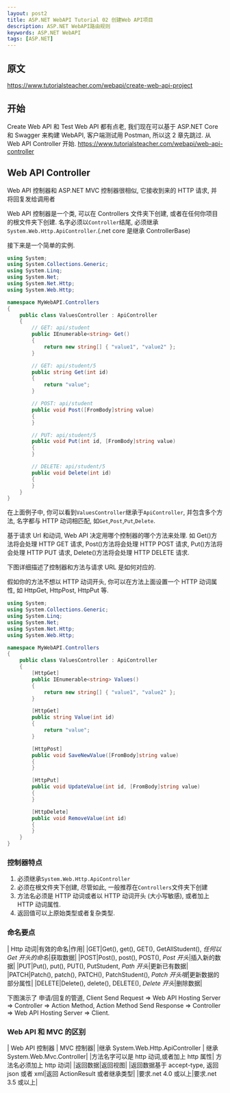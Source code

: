 ```yaml
---
layout: post2
title: ASP.NET WebAPI Tutorial 02 创建Web API项目
description: ASP.NET WebAPI路由规则
keywords: ASP.NET WebAPI
tags: [ASP.NET]
---
```


## 原文

https://www.tutorialsteacher.com/webapi/create-web-api-project

## 开始

Create Web API 和 Test Web API 都有点老, 我们现在可以基于 ASP.NET Core 和 Swagger 来构建 WebAPI, 客户端测试用 Postman, 所以这 2 章先跳过. 从 Web API Controller 开始.
https://www.tutorialsteacher.com/webapi/web-api-controller

## Web API Controller

Web API 控制器和 ASP.NET MVC 控制器很相似, 它接收到来的 HTTP 请求, 并将回复发给调用者

Web API 控制器是一个类, 可以在 Controllers 文件夹下创建, 或者在任何你项目的根文件夹下创建. 名字必须以`Controller`结尾, 必须继承`System.Web.Http.ApiController`.(.net core 是继承 ControllerBase)

接下来是一个简单的实例.

```c#
using System;
using System.Collections.Generic;
using System.Linq;
using System.Net;
using System.Net.Http;
using System.Web.Http;

namespace MyWebAPI.Controllers
{
    public class ValuesController : ApiController
    {
        // GET: api/student
        public IEnumerable<string> Get()
        {
            return new string[] { "value1", "value2" };
        }

        // GET: api/student/5
        public string Get(int id)
        {
            return "value";
        }

        // POST: api/student
        public void Post([FromBody]string value)
        {
        }

        // PUT: api/student/5
        public void Put(int id, [FromBody]string value)
        {
        }

        // DELETE: api/student/5
        public void Delete(int id)
        {
        }
    }
}
```

在上面例子中, 你可以看到`ValuesController`继承于`ApiController`, 并包含多个方法, 名字都与 HTTP 动词相匹配, 如`Get`,`Post`,`Put`,`Delete`.

基于请求 Url 和动词, Web API 决定用哪个控制器的哪个方法来处理. 如 Get()方法将会处理 HTTP GET 请求, Post()方法将会处理 HTTP POST 请求, Put()方法将会处理 HTTP PUT 请求, Delete()方法将会处理 HTTP DELETE 请求.

下图详细描述了控制器和方法与请求 URL 是如何对应的.

假如你的方法不想以 HTTP 动词开头, 你可以在方法上面设置一个 HTTP 动词属性, 如 HttpGet, HttpPost, HttpPut 等.

```c#
using System;
using System.Collections.Generic;
using System.Linq;
using System.Net;
using System.Net.Http;
using System.Web.Http;

namespace MyWebAPI.Controllers
{
    public class ValuesController : ApiController
    {
        [HttpGet]
        public IEnumerable<string> Values()
        {
            return new string[] { "value1", "value2" };
        }

        [HttpGet]
        public string Value(int id)
        {
            return "value";
        }

        [HttpPost]
        public void SaveNewValue([FromBody]string value)
        {
        }

        [HttpPut]
        public void UpdateValue(int id, [FromBody]string value)
        {
        }

        [HttpDelete]
        public void RemoveValue(int id)
        {
        }
    }
}
```

### 控制器特点

1. 必须继承`System.Web.Http.ApiController`
2. 必须在根文件夹下创建, 尽管如此, 一般推荐在`Controllers`文件夹下创建
3. 方法名必须是 HTTP 动词或者以 HTTP 动词开头 (大小写敏感), 或者加上 HTTP 动词属性.
4. 返回值可以上原始类型或者复杂类型.

### 命名要点

| Http 动词|有效的命名|作用|
|GET|Get(), get(), GET(), GetAllStudent(), _任何以 Get 开头的命名_|获取数据|
|POST|Post(), post(), POST(), _Post 开头_|插入新的数据|
|PUT|Put(), put(), PUT(), PutStudent, _Path 开头_|更新已有数据|
|PATCH|Patch(), patch(), PATCH(), PatchStudent(), _Patch 开头哦_|更新数据的部分属性|
|DELETE|Delete(), delete(), DELETE(), _Delete 开头_|删除数据|

下图演示了 申请/回复的管道, Client Send Request => Web API Hosting Server => Controller => Action Method, Action Method Send Response => Controller => Web API Hosting Server => Client.

### Web API 和 MVC 的区别

| Web API 控制器 | MVC 控制器|
|继承 System.Web.Http.ApiController | 继承 System.Web.Mvc.Controller|
|方法名字可以是 http 动词,或者加上 http 属性| 方法名必须加上 http 动词|
|返回数据|返回视图|
|返回数据基于 accept-type, 返回 json 或者 xml|返回 ActionResult 或者继承类型|
|要求.net 4.0 或以上|要求.net 3.5 或以上|
